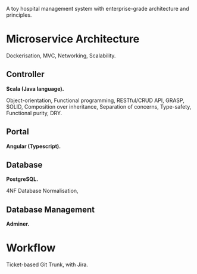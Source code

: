 A toy hospital management system with enterprise-grade architecture and principles.

# Microservice Architecture

Dockerisation, MVC, Networking, Scalability.

## Controller

**Scala (Java language).**

Object-orientation, Functional programming, RESTful/CRUD API, GRASP, SOLID, Composition over inheritance, Separation of concerns, Type-safety, Functional purity, DRY.

## Portal

**Angular (Typescript).**

## Database

**PostgreSQL.**

4NF Database Normalisation, 


## Database Management

**Adminer.**

# Workflow

Ticket-based Git Trunk, with Jira.
